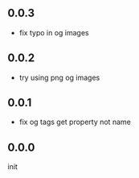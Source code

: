 ## 0.0.3

- fix typo in og images

## 0.0.2

- try using png og images

## 0.0.1

- fix og tags get property not name

## 0.0.0

init
